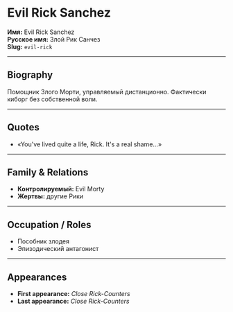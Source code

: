 # Evil Rick Sanchez

**Имя:** Evil Rick Sanchez  
**Русское имя:** Злой Рик Санчез  
**Slug:** `evil-rick`

---

## Biography

Помощник Злого Морти, управляемый дистанционно. Фактически киборг без собственной воли.

---

## Quotes

- «You've lived quite a life, Rick. It's a real shame…»

---

## Family & Relations

- **Контролируемый:** Evil Morty
- **Жертвы:** другие Рики

---

## Occupation / Roles

- Пособник злодея
- Эпизодический антагонист

---

## Appearances

- **First appearance:** _Close Rick-Counters_
- **Last appearance:** _Close Rick-Counters_
